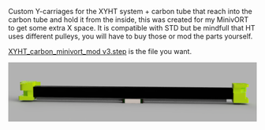Custom Y-carriages for the XYHT system + carbon tube that reach into the carbon tube and hold it from the inside, this was created for my MinivORT to get some extra X space.  It is compatible with STD but be mindfull that HT uses different pulleys, you will have to buy those or mod the parts yourself.

[XYHT_carbon_minivort_mod v3.step](https://github.com/hofleverancier/hevortmods/blob/main/XYHT%2Bcarborn_short%20carriages/XYHT_carbon_minivort_mod%20v3.step) is the file you want.

![alt text](https://github.com/hofleverancier/hevortmods/blob/main/XYHT+carborn_short%20carriages/XYHT_carbon_minivort_mod_2022-Mar-31_05-14-24AM-000_CustomizedView1245755559.png?raw=true)
